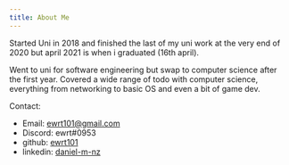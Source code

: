 ```yaml
---
title: About Me
---
```


Started Uni in 2018 and finished the last of my uni work at the very end of 2020 but april 2021 is when i graduated (16th april).

Went to uni for software engineering but swap to computer science after the first year. Covered a wide range of todo with computer science, everything from networking to basic OS and even a bit of game dev.


Contact:
- Email: ewrt101@gmail.com
- Discord: ewrt#0953
- github: [ewrt101](https://github.com/ewrt101)
- linkedin: [daniel-m-nz](https://www.linkedin.com/in/daniel-m-nz/)


